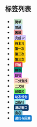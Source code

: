 ## 标签列表
- <span style="background:  rgb(194, 224, 198); border-radius: 4px; padding: 4px; margin: 0 4px; font-size: 10px;font-weight: bold">简单</span>
- <span style="background: rgb(197, 222, 245); border-radius: 4px; padding: 4px; margin: 0 4px; font-size: 10px;font-weight: bold">普通</span>
- <span style="background: rgb(233, 150, 149); border-radius: 4px; padding: 4px; margin: 0 4px; font-size: 10px;font-weight: bold">困难</span>
- <span style="background: rgb(212, 197, 249); border-radius: 4px; padding: 4px; margin: 0 4px; font-size: 10px;font-weight: bold">完成 ✅</span>
- <span style="background: rgb(251, 202, 4); border-radius: 4px; padding: 4px; margin: 0 4px; font-size: 10px;font-weight: bold">待复习</span>
- <span style="background: rgb(251, 202, 4); border-radius: 4px; padding: 4px; margin: 0 4px; font-size: 10px;font-weight: bold">第一次</span>
- <span style="background: rgb(251, 202, 4); border-radius: 4px; padding: 4px; margin: 0 4px; font-size: 10px;font-weight: bold">第二次</span>
- <span style="background: rgb(251, 202, 4); border-radius: 4px; padding: 4px; margin: 0 4px; font-size: 10px;font-weight: bold">第三次</span>
- <span style="background: rgb(215, 58, 74); border-radius: 4px; padding: 4px; margin: 0 4px; font-size: 10px;font-weight: bold; color: #ffffff;">详解</span>
- <span style="background: rgb(0, 134, 114); border-radius: 4px; padding: 4px; margin: 0 4px; font-size: 10px;font-weight: bold">BFS</span>
- <span style="background: rgb(216, 118, 227); border-radius: 4px; padding: 4px; margin: 0 4px; font-size: 10px;font-weight: bold">DFS</span>
- <span style="background: rgb(249, 208, 196); border-radius: 4px; padding: 4px; margin: 0 4px; font-size: 10px;font-weight: bold">二分查找</span>
- <span style="background: rgb(254, 242, 192); border-radius: 4px; padding: 4px; margin: 0 4px; font-size: 10px;font-weight: bold">二叉树</span>
- <span style="background: rgb(115, 244, 109); border-radius: 4px; padding: 4px; margin: 0 4px; font-size: 10px;font-weight: bold">前缀和</span>
- <span style="background: rgb(0, 82, 204); border-radius: 4px; padding: 4px; margin: 0 4px; font-size: 10px;font-weight: bold; color: #ffffff;">动态规划</span>
- <span style="background: rgb(162, 238, 239); border-radius: 4px; padding: 4px; margin: 0 4px; font-size: 10px;font-weight: bold">双指针</span>
- <span style="background: rgb(8, 51, 99); border-radius: 4px; padding: 4px; margin: 0 4px; font-size: 10px;font-weight: bold; color: #ffffff;">滑动窗口</span>
- <span style="background: rgb(103, 178, 198); border-radius: 4px; padding: 4px; margin: 0 4px; font-size: 10px;font-weight: bold">贪心</span>
- <span style="background: rgb(0, 117, 202); border-radius: 4px; padding: 4px; margin: 0 4px; font-size: 10px;font-weight: bold; color: #ffffff;">递归与回溯</span>
